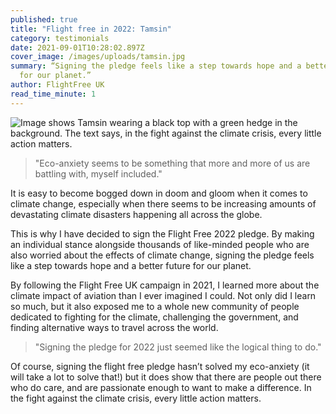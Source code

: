 ```yaml
---
published: true
title: "Flight free in 2022: Tamsin"
category: testimonials
date: 2021-09-01T10:28:02.897Z
cover_image: /images/uploads/tamsin.jpg
summary: “Signing the pledge feels like a step towards hope and a better future
  for our planet.”
author: FlightFree UK
read_time_minute: 1
---
```

![Image shows Tamsin wearing a black top with a green hedge in the background. The text says, in the fight against the climate crisis, every little action matters.](/images/uploads/tamsin-draper-nottingham-.jpg)

> "Eco-anxiety seems to be something that more and more of us are battling with, myself included." 

It is easy to become bogged down in doom and gloom when it comes to climate change, especially when there seems to be increasing amounts of devastating climate disasters happening all across the globe.

This is why I have decided to sign the Flight Free 2022 pledge. By making an individual stance alongside thousands of like-minded people who are also worried about the effects of climate change, signing the pledge feels like a step towards hope and a better future for our planet.

By following the Flight Free UK campaign in 2021, I learned more about the climate impact of aviation than I ever imagined I could. Not only did I learn so much, but it also exposed me to a whole new community of people dedicated to fighting for the climate, challenging the government, and finding alternative ways to travel across the world. 

> "Signing the pledge for 2022 just seemed like the logical thing to do."

Of course, signing the flight free pledge hasn’t solved my eco-anxiety (it will take a lot to solve that!) but it does show that there are people out there who do care, and are passionate enough to want to make a difference. In the fight against the climate crisis, every little action matters.